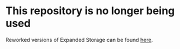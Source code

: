# This repository is no longer being used

Reworked versions of Expanded Storage can be found [here](https://github.com/NinjaPhenix/ExpandedStorage).
